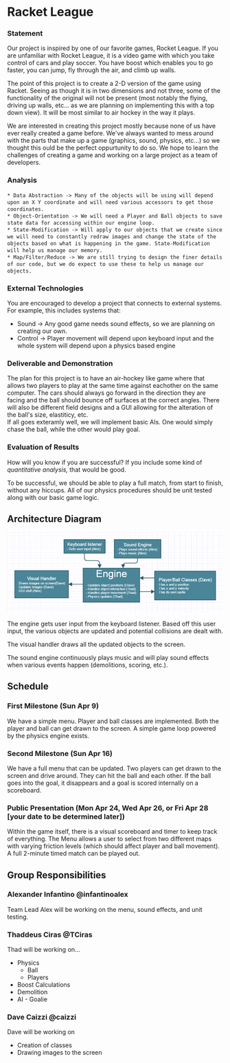 # Racket League

### Statement
Our project is inspired by one of our favorite games, Rocket League. If you are unfamiliar with Rocket League, it is a video game with which you take control of cars and play soccer. You have boost which enables you to go faster, you can jump, fly through the air, and climb up walls. 

The point of this project is to create a 2-D version of the game using Racket. Seeing as though it is in two dimensions and not three, some of the functionality of the original will not be present (most notably the flying, driving up walls, etc... as we are planning on implementing this with a top down view). It will be most similar to air hockey in the way it plays.

We are interested in creating this project mostly because none of us have ever really created a game before. We've always wanted to mess around with the parts that make up a game (graphics, sound, physics, etc...) so we thought this ould be the perfect oppurtunity to do so. We hope to learn the challenges of creating a game and working on a large project as a team of developers. 

### Analysis

    * Data Abstraction -> Many of the objects will be using will depend upon an X Y coordinate and will need various accessors to get those coordinates.
    * Object-Orientation -> We will need a Player and Ball objects to save state data for accessing within our engine loop.
    * State-Modification -> Will apply to our objects that we create since we will need to constantly redraw images and change the state of the objects based on what is happening in the game. State-Modification will help us manage our memory.
    * Map/Filter/Reduce -> We are still trying to design the finer details of our code, but we do expect to use these to help us manage our objects.

### External Technologies
You are encouraged to develop a project that connects to external systems. For example, this includes systems that:

- Sound -> Any good game needs sound effects, so we are planning on creating our own.
- Control -> Player movement will depend upon keyboard input and the whole system will depend upon a physics based engine

### Deliverable and Demonstration

  The plan for this project is to have an air-hockey like game where that allows two players to play at the same time against eachother on the same computer.  The cars should always go forward in the direction they are facing and the ball should bounce off surfaces at the correct angles.
  There will also be different field designs and a GUI allowing for the alteration of the ball's size, elastiticy, etc.  
  If all goes exteramly well, we will implement basic AIs.  One would simply chase the ball, while the other would play goal.  
 
### Evaluation of Results
How will you know if you are successful? 
If you include some kind of _quantitative analysis,_ that would be good.

To be successful, we should be able to play a full match, from start to finish, without any hiccups. All of our physics procedures should be unit tested along with our basic game logic.

## Architecture Diagram
![Architecture Diagram](/ArchitectureDiagram.png?raw=false "Architecture Diagram")

The engine gets user input from the keyboard listener. Based off this user input, the various objects are updated and potential collisions are dealt with.

The visual handler draws all the updated objects to the screen.

The sound engine continuously plays music and will play sound effects when various events happen (demolitions, scoring, etc.).

## Schedule

### First Milestone (Sun Apr 9)
We have a simple menu. Player and ball classes are implemented. Both the player and ball can get drawn to the screen. A simple game loop powered by the physics engine exists.

### Second Milestone (Sun Apr 16)
We have a full menu that can be updated. Two players can get drawn to the screen and drive around. They can hit the ball and each other. If the ball goes into the goal, it disappears and a goal is scored internally on a scoreboard. 
### Public Presentation (Mon Apr 24, Wed Apr 26, or Fri Apr 28 [your date to be determined later])
Within the game itself, there is a visual scoreboard and timer to keep track of everything. The Menu allows a user to select from two different maps with varying friction levels (which should affect player and ball movement). A full 2-minute timed match can be played out.

## Group Responsibilities

### Alexander Infantino @infantinoalex
Team Lead
Alex will be working on the menu, sound effects, and unit testing.

### Thaddeus Ciras @TCiras
Thad will be working on...
 * Physics
   * Ball
   * Players
 * Boost Calculations
 * Demolition
 * AI - Goalie

### Dave Caizzi @caizzi 
Dave will be working on
* Creation of classes
* Drawing images to the screen
